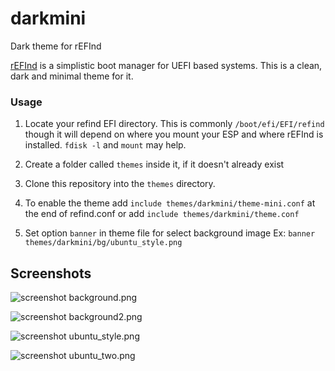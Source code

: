 # darkmini

Dark theme for rEFInd

[rEFInd](http://www.rodsbooks.com/refind/) is a simplistic boot manager for UEFI
based systems. This is a clean, dark and minimal theme for it.

### Usage

 1. Locate your refind EFI directory. This is commonly `/boot/efi/EFI/refind`
    though it will depend on where you mount your ESP and where rEFInd is
    installed. `fdisk -l` and `mount` may help.

 2. Create a folder called `themes` inside it, if it doesn't already exist

 3. Clone this repository into the `themes` directory.

 4. To enable the theme add `include themes/darkmini/theme-mini.conf` at the end of refind.conf or add `include themes/darkmini/theme.conf`
 5. Set option `banner` in theme file for select background image
    Ex: `banner themes/darkmini/bg/ubuntu_style.png  `
    
## Screenshots
![screenshot](screenshots/screenshot_001.bmp "screenshot")
background.png

![screenshot](screenshots/screenshot_002.png "screenshot")
background2.png

![screenshot](screenshots/screenshot_003.png "screenshot")
ubuntu_style.png

![screenshot](screenshots/screenshot_004.png "screenshot")
ubuntu_two.png

